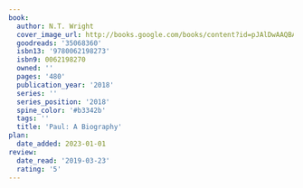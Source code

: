 ```yaml
---
book:
  author: N.T. Wright
  cover_image_url: http://books.google.com/books/content?id=pJAlDwAAQBAJ&printsec=frontcover&img=1&zoom=1&edge=curl&source=gbs_api
  goodreads: '35068360'
  isbn13: '9780062198273'
  isbn9: 0062198270
  owned: ''
  pages: '480'
  publication_year: '2018'
  series: ''
  series_position: '2018'
  spine_color: '#b3342b'
  tags: ''
  title: 'Paul: A Biography'
plan:
  date_added: 2023-01-01
review:
  date_read: '2019-03-23'
  rating: '5'
---
```

